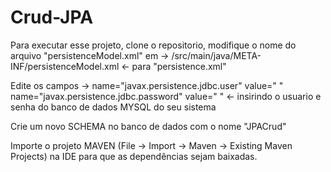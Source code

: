 # Crud-JPA

Para executar esse projeto, clone o repositorio, modifique o nome do arquivo "persistenceModel.xml" em -> /src/main/java/META-INF/persistenceModel.xml <- para "persistence.xml"

Edite os campos -> name="javax.persistence.jdbc.user" value=" " name="javax.persistence.jdbc.password" value=" " <- insirindo o usuario e senha do banco de dados MYSQL do seu sistema

Crie um novo SCHEMA no banco de dados com o nome "JPACrud"

Importe o projeto MAVEN (File -> Import -> Maven -> Existing Maven Projects) na IDE para que as dependências sejam baixadas.